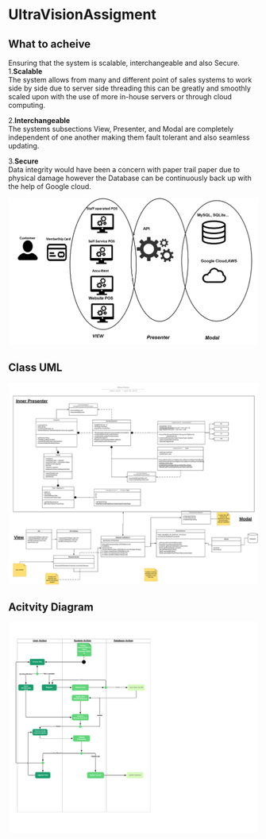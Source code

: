 # UltraVisionAssigment
 ## What to acheive
Ensuring that the system is scalable, interchangeable and also Secure.
<br>
1.**Scalable**<br>
&#9;The system allows from many and different point of sales systems to work side by side due to server side threading this can be greatly and smoothly scaled upon with the use of more in-house servers or through cloud computing.

2.**Interchangeable**<br>
&#9;The systems subsections View, Presenter, and Modal are completely independent of one another making them fault tolerant and also seamless updating.

3.**Secure**<br>
&#9;Data integrity would have been a concern with paper trail paper due to physical damage however the Database can be continuously back up with the help of Google cloud.

![alt OverView](https://github.com/avacadoadam/UltraVisionAssigment/blob/master/Plan/Over%20view%20of%20System.png)

 ## Class UML
 ![alt OverView](https://github.com/avacadoadam/UltraVisionAssigment/blob/master/Plan/Ultra%20Vision%20Object%20Diagram.png)
 
 ## Acitvity Diagram
 ![alt OverView](https://github.com/avacadoadam/UltraVisionAssigment/blob/master/Plan/Activity%20Diagram%20for%20Ultra%20Vision.png)

